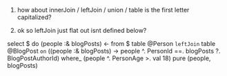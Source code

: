 <!-- in esqeuleto.experimental is it
lowercase or uppercase t in table?  -->

1) how about innerJoin / leftJoin / union / table  is the first letter capitalized?


2) ok so leftJoin just flat out isnt defined below?

select $ do
(people :& blogPosts) <-
    from $ table @Person
    `leftJoin` table @BlogPost
    `on` (\(people :& blogPosts) ->
            people ^. PersonId ==. blogPosts ?. BlogPostAuthorId)
where_ (people ^. PersonAge >. val 18)
pure (people, blogPosts)